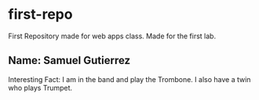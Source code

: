 # first-repo
First Repository made for web apps class. Made for the first lab.

## Name: Samuel Gutierrez
Interesting Fact: I am in the band and play the Trombone. I also have a twin who plays Trumpet.
